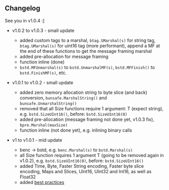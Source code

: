 ## Changelog

See you in v1.0.4 :]

- v1.0.2 to v1.0.3 - small update
    - added custom tags to a marshal, ```btag.SMarshal(s)``` for string tag, ```btag.UMarshal(s)``` for uint16 tag (more performant),
      append a MF at the end of these functions to get the message framing marshal
    - added pre-allocation for message framing
    - function inline (done)
    - ```bstd.MFUnmarshal(s)``` to ```bstd.UnmarshalMF(s)```, ```bstd.MFFinish()``` to ```bstd.FinishMF(s)```, etc.

- v1.0.1 to v1.0.2 - small update
    - added zero memory allocation string to byte slice (and back) conversion, ```bunsafe.MarshalString()``` and ```bunsafe.UnmarshalString()```
    - removed that all Size functions require 1 argument: T (expect string), e.g. ```bstd.SizeUInt16()```, before: ```bstd.SizeUInt16(0)```
    - added pre-allocation (message framing not done yet, v1.0.3 fix), ```bpre.Marshal(maxSize)```
    - function inline (not done yet), e.g. inlining binary calls

- v1 to v1.0.1 - mid update
  - benc -> bstd, e.g. ```benc.Marshal(s)``` to ```bstd.Marshal(s)```
  - all Size function requires 1 argument T (going to be removed again in v1.0.2), e.g. ```bstd.SizeUInt16(0)```, before: ```bstd.SizeUInt16()```
  - added Time, Byte, Faster String encoding, Faster byte slice encoding, Maps and Slices, UInt16, UInt32 and Int16, as well as Float32
  - added [best practices](BESTPRACTICES.md)